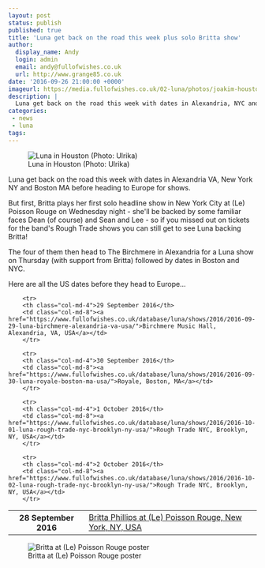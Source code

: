 ```yaml
---
layout: post
status: publish
published: true
title: 'Luna get back on the road this week plus solo Britta show'
author:
  display_name: Andy
  login: admin
  email: andy@fullofwishes.co.uk
  url: http://www.grange85.co.uk
date: '2016-09-26 21:00:00 +0000'
imageurl: https://media.fullofwishes.co.uk/02-luna/photos/joakim-houston/img-1047-bw-26.jpg
description: |
  Luna get back on the road this week with dates in Alexandria, NYC and Boston before heading over the pond for shows in Europe
categories:
 - news
 - luna
tags:
---
```

<figure class="caption aligncenter"><img src="https://media.fullofwishes.co.uk/02-luna/photos/joakim-houston/img-1047-bw-26.jpg" alt="Luna in Houston (Photo: Ulrika)" /><figcaption class="caption-text">Luna in Houston (Photo: Ulrika)</figcaption></figure>
<p class="lead">Luna get back on the road this week with dates in Alexandria VA, New York NY and Boston MA before heading to Europe for shows.</p>

<p>But first, Britta plays her first solo headline show in New York City at (Le) Poisson Rouge on Wednesday night - she'll be backed by some familiar faces Dean (of course) and Sean and Lee - so if you missed out on tickets for the band's Rough Trade shows you can still get to see Luna backing Britta!</p>

<p>The four of them then head to The Birchmere in Alexandria for a Luna show on Thursday (with support from Britta) followed by dates in Boston and NYC.</p>

<p>Here are all the US dates before they head to Europe&hellip;</p>

<table class="table table-striped">
        <tbody><tr>
        <th class="col-md-4">28 September 2016</th>
        <td class="col-md-8"><a href="https://www.fullofwishes.co.uk/database/britta-phillips/shows/2016/2016-09-28-britta-phillips-le-poisson-rouge-new-york-ny-usa/">Britta Phillips at (Le) Poisson Rouge, New York, NY, USA</a></td>
        </tr>

        <tr>
        <th class="col-md-4">29 September 2016</th>
        <td class="col-md-8"><a href="https://www.fullofwishes.co.uk/database/luna/shows/2016/2016-09-29-luna-birchmere-alexandria-va-usa/">Birchmere Music Hall, Alexandria, VA, USA</a></td>
        </tr>

        <tr>
        <th class="col-md-4">30 September 2016</th>
        <td class="col-md-8"><a href="https://www.fullofwishes.co.uk/database/luna/shows/2016/2016-09-30-luna-royale-boston-ma-usa/">Royale, Boston, MA</a></td>
        </tr>

        <tr>
        <th class="col-md-4">1 October 2016</th>
        <td class="col-md-8"><a href="https://www.fullofwishes.co.uk/database/luna/shows/2016/2016-10-01-luna-rough-trade-nyc-brooklyn-ny-usa/">Rough Trade NYC, Brooklyn, NY, USA</a></td>
        </tr>

        <tr>
        <th class="col-md-4">2 October 2016</th>
        <td class="col-md-8"><a href="https://www.fullofwishes.co.uk/database/luna/shows/2016/2016-10-02-luna-rough-trade-nyc-brooklyn-ny-usa/">Rough Trade NYC, Brooklyn, NY, USA</a></td>
        </tr>

</tbody></table>

<figure class="caption aligncenter"><img src="https://media.fullofwishes.co.uk/09-britta-phillips/show_assets/2016-09-28-britta-phillips-le-poisson-rouge-poster.jpg" alt="Britta at (Le) Poisson Rouge poster" /><figcaption class="caption-text">Britta at (Le) Poisson Rouge poster</figcaption></figure>
